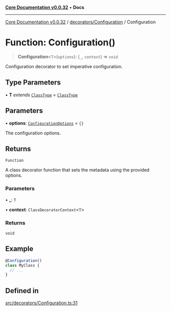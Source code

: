 [**Core Documentation v0.0.32**](../../../README.md) • **Docs**

***

[Core Documentation v0.0.32](../../../modules.md) / [decorators/Configuration](../README.md) / Configuration

# Function: Configuration()

> **Configuration**\<`T`\>(`options`): (`_`, `context`) => `void`

Configuration decorator to set imperative configuration.

## Type Parameters

• **T** *extends* [`ClassType`](../../../definitions/type-aliases/ClassType.md) = [`ClassType`](../../../definitions/type-aliases/ClassType.md)

## Parameters

• **options**: [`ConfigurationOptions`](../interfaces/ConfigurationOptions.md) = `{}`

The configuration options.

## Returns

`Function`

A class decorator function that sets the metadata using the provided options.

### Parameters

• **\_**: `T`

• **context**: `ClassDecoratorContext`\<`T`\>

### Returns

`void`

## Example

```typescript
@Configuration()
class MyClass {
  // ...
}
```

## Defined in

[src/decorators/Configuration.ts:31](https://github.com/stonemjs/core/blob/59c27bdae04e7adc72d7c3e25cee704d5e04ce0c/src/decorators/Configuration.ts#L31)
